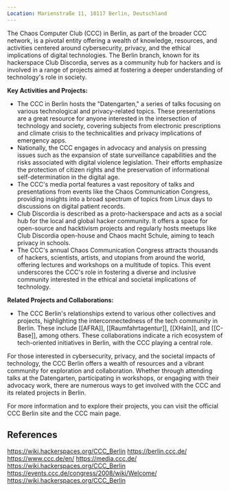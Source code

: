 ```yaml
---
Location: Marienstraße 11, 10117 Berlin, Deutschland
---
```

The Chaos Computer Club (CCC) in Berlin, as part of the broader CCC network, is a pivotal entity offering a wealth of knowledge, resources, and activities centered around cybersecurity, privacy, and the ethical implications of digital technologies. The Berlin branch, known for its hackerspace Club Discordia, serves as a community hub for hackers and is involved in a range of projects aimed at fostering a deeper understanding of technology's role in society.

**Key Activities and Projects:**
- The CCC in Berlin hosts the "Datengarten," a series of talks focusing on various technological and privacy-related topics. These presentations are a great resource for anyone interested in the intersection of technology and society, covering subjects from electronic prescriptions and climate crisis to the technicalities and privacy implications of emergency apps.
- Nationally, the CCC engages in advocacy and analysis on pressing issues such as the expansion of state surveillance capabilities and the risks associated with digital violence legislation. Their efforts emphasize the protection of citizen rights and the preservation of informational self-determination in the digital age.
- The CCC's media portal features a vast repository of talks and presentations from events like the Chaos Communication Congress, providing insights into a broad spectrum of topics from Linux days to discussions on digital patient records.
- Club Discordia is described as a proto-hackerspace and acts as a social hub for the local and global hacker community. It offers a space for open-source and hacktivism projects and regularly hosts meetups like Club Discordia open-house and Chaos macht Schule, aiming to teach privacy in schools.
- The CCC's annual Chaos Communication Congress attracts thousands of hackers, scientists, artists, and utopians from around the world, offering lectures and workshops on a multitude of topics. This event underscores the CCC's role in fostering a diverse and inclusive community interested in the ethical and societal implications of technology.

**Related Projects and Collaborations:**
- The CCC Berlin's relationships extend to various other collectives and projects, highlighting the interconnectedness of the tech community in Berlin. These include [[AFRA]], [[Raumfahrtagentur]], [[XHain]], and [[C-Base]], among others. These collaborations indicate a rich ecosystem of tech-oriented initiatives in Berlin, with the CCC playing a central role.

For those interested in cybersecurity, privacy, and the societal impacts of technology, the CCC Berlin offers a wealth of resources and a vibrant community for exploration and collaboration. Whether through attending talks at the Datengarten, participating in workshops, or engaging with their advocacy work, there are numerous ways to get involved with the CCC and its related projects in Berlin.

For more information and to explore their projects, you can visit the official CCC Berlin site and the CCC main page.

## References

https://wiki.hackerspaces.org/CCC_Berlin
https://berlin.ccc.de/
https://www.ccc.de/en/
https://media.ccc.de/
https://wiki.hackerspaces.org/CCC_Berlin
https://events.ccc.de/congress/2008/wiki/Welcome/
https://wiki.hackerspaces.org/CCC_Berlin
